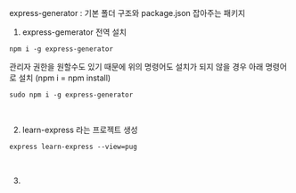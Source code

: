 express-generator
: 기본 폴더 구조와 package.json 잡아주는 패키지

1. express-gemerator 전역 설치
~~~
npm i -g express-generator
~~~
관리자 권한을 원할수도 있기 때문에 위의 명령어도 설치가 되지 않을 경우 아래 명령어로 설치 (npm i = npm install)
~~~
sudo npm i -g express-generator
~~~

<br>

2. learn-express 라는 프로젝트 생성
~~~
express learn-express --view=pug
~~~

<br>

3. 
